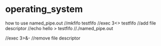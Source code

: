# operating_system

how to use named_pipe.out
//mkfifo testfifo
//exec 3<> testfifo //add file descriptor
//echo hello > testfifo
//./named_pipe.out

//exec 3>&- //remove file descriptor
